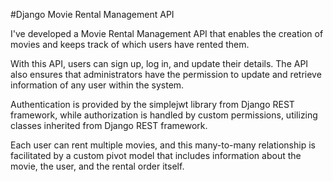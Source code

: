 #Django Movie Rental Management API

I've developed a Movie Rental Management API that enables the creation of movies and keeps track of which users have rented them.

With this API, users can sign up, log in, and update their details. The API also ensures that administrators have the permission to update and retrieve information of any user within the system.

Authentication is provided by the simplejwt library from Django REST framework, while authorization is handled by custom permissions, utilizing classes inherited from Django REST framework.

Each user can rent multiple movies, and this many-to-many relationship is facilitated by a custom pivot model that includes information about the movie, the user, and the rental order itself.
